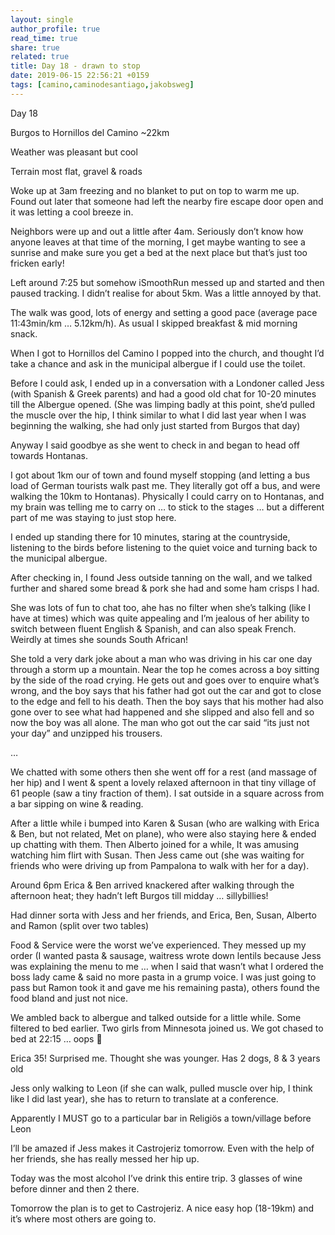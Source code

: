 ```yaml
---
layout: single
author_profile: true
read_time: true
share: true
related: true
title: Day 18 - drawn to stop
date: 2019-06-15 22:56:21 +0159
tags: [camino,caminodesantiago,jakobsweg]
---
```


Day 18

Burgos to Hornillos del Camino ~22km

Weather was pleasant but cool

Terrain most flat, gravel & roads

Woke up at 3am freezing and no blanket to put on top to warm me up. Found out later that someone had left the nearby fire escape door open and it was letting a cool breeze in.

Neighbors were up and out a little after 4am. Seriously don’t know how anyone leaves at that time of the morning, I get maybe wanting to see a sunrise and make sure you get a bed at the next place but that’s just too fricken early!

Left around 7:25 but somehow iSmoothRun messed up and started and then paused tracking. I didn’t realise for about 5km. Was a little annoyed by that.

The walk was good, lots of energy and setting a good pace (average pace 11:43min/km … 5.12km/h). As usual I skipped breakfast & mid morning snack. 

When I got to Hornillos del Camino I popped into the church, and thought I’d take a chance and ask in the municipal albergue if I could use the toilet.

Before I could ask, I ended up in a conversation with a Londoner called Jess (with Spanish & Greek parents) and had a good old chat for 10-20 minutes till the Albergue opened. (She was limping badly at this point, she’d pulled the muscle over the hip, I think similar to what I did last year when I was beginning the walking, she had only just started from Burgos that day)

Anyway I said goodbye as she went to check in and began to head off towards Hontanas.

I got about 1km our of town and found myself stopping (and letting a bus load of German tourists walk past me. They literally got off a bus, and were walking the 10km to Hontanas). Physically I could carry on to Hontanas, and my brain was telling me to carry on … to stick to the stages … but a different part of me was staying to just stop here.

I ended up standing there for 10 minutes, staring at the countryside, listening to the birds before listening to the quiet voice and turning back to the municipal albergue.

After checking in, I found Jess outside tanning on the wall, and we talked further and shared some bread & pork she had and some ham crisps I had.

She was lots of fun to chat too, ahe has no filter when she’s talking (like I have at times) which was quite appealing and I’m jealous of her ability to switch between fluent English & Spanish, and can also speak French. Weirdly at times she sounds South African!

She told a very dark joke about a man who was driving in his car one day through a storm up a mountain. Near the top he comes across a boy sitting by the side of the road crying. He gets out and goes over to enquire what’s wrong, and the boy says that his father had got out the car and got to close to the edge and fell to his death. Then the boy says that his mother had also gone over to see what had happened and she slipped and also fell and so now the boy was all alone. The man who got out the car said “its just not your day” and unzipped his trousers.

…

We chatted with some others then she went off for a rest (and massage of her hip) and I went & spent a lovely relaxed afternoon in that tiny village of 61 people (saw a tiny fraction of them). I sat outside in a square across from a bar sipping on wine & reading.

After a little while i bumped into Karen & Susan (who are walking with Erica & Ben, but not related, Met on plane), who were also staying here & ended up chatting with them. Then Alberto joined for a while, It was amusing watching him flirt with Susan. Then Jess came out (she was waiting for friends who were driving up from Pampalona to walk with her for a day). 

Around 6pm Erica & Ben arrived knackered after walking through the afternoon heat; they hadn’t left Burgos till midday … sillybillies!

Had dinner sorta with Jess and her friends, and Erica, Ben, Susan, Alberto and Ramon (split over two tables)

Food & Service were the worst we’ve experienced. They messed up my order (I wanted pasta & sausage, waitress wrote down lentils because Jess was explaining the menu to me … when I said that wasn’t what I ordered the boss lady came & said no more pasta in a grump voice. I was just going to pass but Ramon took it and gave me his remaining pasta), others found the food bland and just not nice.

We ambled back to albergue and talked outside for a little while. Some filtered to bed earlier. Two girls from Minnesota joined us. We got chased to bed at 22:15 … oops 🙊 

Erica 35! Surprised me. Thought she was younger. Has 2 dogs, 8 & 3 years old 

Jess only walking to Leon (if she can walk, pulled muscle over hip, I think like I did last year), she has to return to translate at a conference.

Apparently I MUST go to a particular bar in Religiös a town/village before Leon

I’ll be amazed if Jess makes it Castrojeriz tomorrow. Even with the help of her friends, she has really messed her hip up.

Today was the most alcohol I’ve drink this entire trip. 3 glasses of wine before dinner and then 2 there.

Tomorrow the plan is to get to Castrojeriz. A nice easy hop (18-19km) and it’s where most others are going to.

